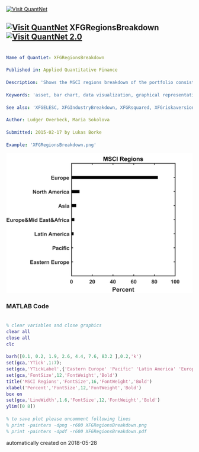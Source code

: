 [<img src="https://github.com/QuantLet/Styleguide-and-FAQ/blob/master/pictures/banner.png" width="888" alt="Visit QuantNet">](http://quantlet.de/)

## [<img src="https://github.com/QuantLet/Styleguide-and-FAQ/blob/master/pictures/qloqo.png" alt="Visit QuantNet">](http://quantlet.de/) **XFGRegionsBreakdown** [<img src="https://github.com/QuantLet/Styleguide-and-FAQ/blob/master/pictures/QN2.png" width="60" alt="Visit QuantNet 2.0">](http://quantlet.de/)

```yaml

Name of QuantLet: XFGRegionsBreakdown  

Published in: Applied Quantitative Finance

Description: 'Shows the MSCI regions breakdown of the portfolio consisting of 279 assets with total notional EUR 13.7bn. The regions breakdown is presented in a bar chart.'

Keywords: 'asset, bar chart, data visualization, graphical representation, portfolio, regions breakdown'

See also: 'XFGELESC, XFGIndustryBreakdown, XFGRsquared, XFGriskaversion, XFGriskaversion2'

Author: Ludger Overbeck, Maria Sokolova

Submitted: 2015-02-17 by Lukas Borke

Example: 'XFGRegionsBreakdown.png'

```

![Picture1](XFGRegionsBreakdown.png)

### MATLAB Code
```matlab

% clear variables and close graphics
clear all
close all
clc

barh([0.1, 0.2, 1.9, 2.6, 4.4, 7.6, 83.2 ],0.2,'k')
set(gca,'YTick',1:7);
set(gca,'YTickLabel',{'Eastern Europe' 'Pacific' 'Latin America' 'Europe&Mid East&Africa' 'Asia' 'North America' 'Europe' })
set(gca,'FontSize',12,'FontWeight','Bold')
title('MSCI Regions','FontSize',16,'FontWeight','Bold')
xlabel('Percent','FontSize',12,'FontWeight','Bold')
box on
set(gca,'LineWidth',1.6,'FontSize',12,'FontWeight','Bold')
ylim([0 8])

% to save plot please uncomment following lines
% print -painters -dpng -r600 XFGRegionsBreakdown.png
% print -painters -dpdf -r600 XFGRegionsBreakdown.pdf

```

automatically created on 2018-05-28